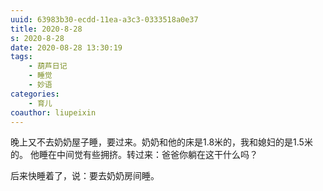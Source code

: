 ```yaml
---
uuid: 63983b30-ecdd-11ea-a3c3-0333518a0e37
title: 2020-8-28
s: 2020-8-28
date: 2020-08-28 13:30:19
tags: 
	- 葫芦日记
	- 睡觉
	- 妙语
categories: 
	- 育儿
coauthor: liupeixin
---
```


晚上又不去奶奶屋子睡，要过来。奶奶和他的床是1.8米的，我和媳妇的是1.5米的。
他睡在中间觉有些拥挤。转过来：爸爸你躺在这干什么吗？

后来快睡着了，说：要去奶奶房间睡。

